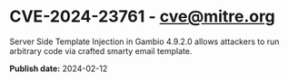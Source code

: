 # CVE-2024-23761 - cve@mitre.org

Server Side Template Injection in Gambio 4.9.2.0 allows attackers to run arbitrary code via crafted smarty email template.

**Publish date:** 2024-02-12
